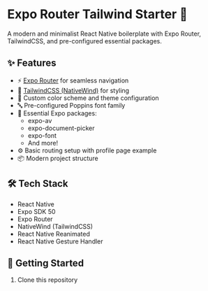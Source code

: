 
# Expo Router Tailwind Starter 🚀

A modern and minimalist React Native boilerplate with Expo Router, TailwindCSS, and pre-configured essential packages.

## ✨ Features

- ⚡ [Expo Router](https://docs.expo.dev/router/introduction/) for seamless navigation
- 💅 [TailwindCSS (NativeWind)](https://www.nativewind.dev/) for styling
- 🎨 Custom color scheme and theme configuration
- 🔤 Pre-configured Poppins font family
- 📱 Essential Expo packages:
  - expo-av
  - expo-document-picker
  - expo-font
  - And more!
- ⚙️ Basic routing setup with profile page example
- 📦 Modern project structure

## 🛠️ Tech Stack

- React Native
- Expo SDK 50
- Expo Router
- NativeWind (TailwindCSS)
- React Native Reanimated
- React Native Gesture Handler

## 📱 Getting Started

1. Clone this repository
